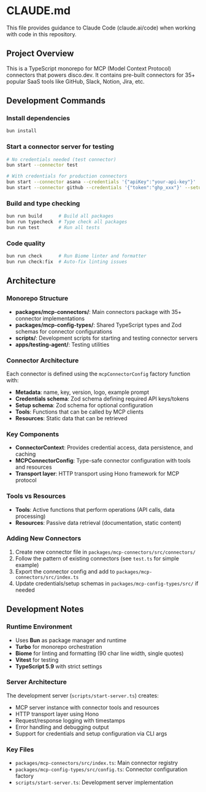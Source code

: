 # CLAUDE.md

This file provides guidance to Claude Code (claude.ai/code) when working with code in this repository.

## Project Overview

This is a TypeScript monorepo for MCP (Model Context Protocol) connectors that powers disco.dev. It contains pre-built connectors for 35+ popular SaaS tools like GitHub, Slack, Notion, Jira, etc.

## Development Commands

### Install dependencies
```bash
bun install
```

### Start a connector server for testing
```bash
# No credentials needed (test connector)
bun start --connector test

# With credentials for production connectors
bun start --connector asana --credentials '{"apiKey":"your-api-key"}'
bun start --connector github --credentials '{"token":"ghp_xxx"}' --setup '{"org":"myorg"}'
```

### Build and type checking
```bash
bun run build      # Build all packages
bun run typecheck  # Type check all packages
bun run test       # Run all tests
```

### Code quality
```bash
bun run check      # Run Biome linter and formatter
bun run check:fix  # Auto-fix linting issues
```

## Architecture

### Monorepo Structure
- **packages/mcp-connectors/**: Main connectors package with 35+ connector implementations
- **packages/mcp-config-types/**: Shared TypeScript types and Zod schemas for connector configurations
- **scripts/**: Development scripts for starting and testing connector servers
- **apps/testing-agent/**: Testing utilities

### Connector Architecture
Each connector is defined using the `mcpConnectorConfig` factory function with:
- **Metadata**: name, key, version, logo, example prompt
- **Credentials schema**: Zod schema defining required API keys/tokens
- **Setup schema**: Zod schema for optional configuration
- **Tools**: Functions that can be called by MCP clients
- **Resources**: Static data that can be retrieved

### Key Components
- **ConnectorContext**: Provides credential access, data persistence, and caching
- **MCPConnectorConfig**: Type-safe connector configuration with tools and resources
- **Transport layer**: HTTP transport using Hono framework for MCP protocol

### Tools vs Resources
- **Tools**: Active functions that perform operations (API calls, data processing)
- **Resources**: Passive data retrieval (documentation, static content)

### Adding New Connectors
1. Create new connector file in `packages/mcp-connectors/src/connectors/`
2. Follow the pattern of existing connectors (see `test.ts` for simple example)
3. Export the connector config and add to `packages/mcp-connectors/src/index.ts`
4. Update credentials/setup schemas in `packages/mcp-config-types/src/` if needed

## Development Notes

### Runtime Environment
- Uses **Bun** as package manager and runtime
- **Turbo** for monorepo orchestration
- **Biome** for linting and formatting (90 char line width, single quotes)
- **Vitest** for testing
- **TypeScript 5.9** with strict settings

### Server Architecture
The development server (`scripts/start-server.ts`) creates:
- MCP server instance with connector tools and resources
- HTTP transport layer using Hono
- Request/response logging with timestamps
- Error handling and debugging output
- Support for credentials and setup configuration via CLI args

### Key Files
- `packages/mcp-connectors/src/index.ts`: Main connector registry
- `packages/mcp-config-types/src/config.ts`: Connector configuration factory
- `scripts/start-server.ts`: Development server implementation
